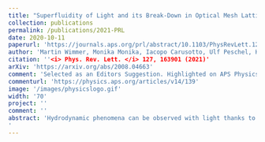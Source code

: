 ```yaml
---
title: "Superfluidity of Light and its Break-Down in Optical Mesh Lattices"
collection: publications
permalink: /publications/2021-PRL
date: 2020-10-11
paperurl: 'https://journals.aps.org/prl/abstract/10.1103/PhysRevLett.127.163901'
author: 'Martin Wimmer, Monika Monika, Iacopo Carusotto, Ulf Peschel, Hannah M. Price'
citation: ''<i> Phys. Rev. Lett. </i> 127, 163901 (2021)'
arXiv: 'https://arxiv.org/abs/2008.04663'
comment: 'Selected as an Editors Suggestion. Highlighted on APS Physics: “Photons Get Slippery” '
commenturl: 'https://physics.aps.org/articles/v14/139'
image: '/images/physicslogo.gif'
width: '70'
project: ''
comment: ''
abstract: 'Hydrodynamic phenomena can be observed with light thanks to the analogy between quantum gases and nonlinear optics. In this Letter, we report an experimental study of the superfluid-like properties of light in a (1+1)-dimensional nonlinear optical mesh lattice, where the arrival time of optical pulses plays the role of a synthetic spatial dimension. A spatially narrow defect at rest is used to excite sound waves in the fluid of light and measure the sound speed. The critical velocity for superfluidity is probed by looking at the threshold in the deposited energy by a moving defect, above which the apparent superfluid behaviour breaks down. Our observations establish optical mesh lattices as a promising platform for fluids of light.
'
---
```

